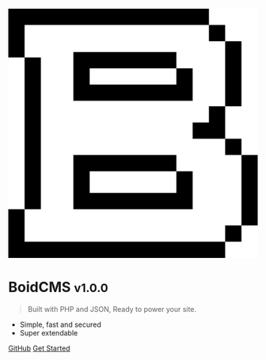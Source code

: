 ![logo](_media/logo.svg)

# BoidCMS <small>v1.0.0</small>

> Built with PHP and JSON, Ready to power your site.

- Simple, fast and secured
- Super extendable

[GitHub](https://github.com/BoidCMS/BoidCMS/)
[Get Started](#boidcms)
